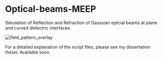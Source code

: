 # Optical-beams-MEEP
Simulation of Reflection and Refraction of Gaussian optcial beams at plane and curved dielectric interfaces

![field_pattern_overlay](https://cloud.githubusercontent.com/assets/28047702/26213015/b876ff6e-3bf7-11e7-8da4-9f2dffd5d470.png)

For a detailed explanation of the script files, please see my dissertation thesis. Available soon.
